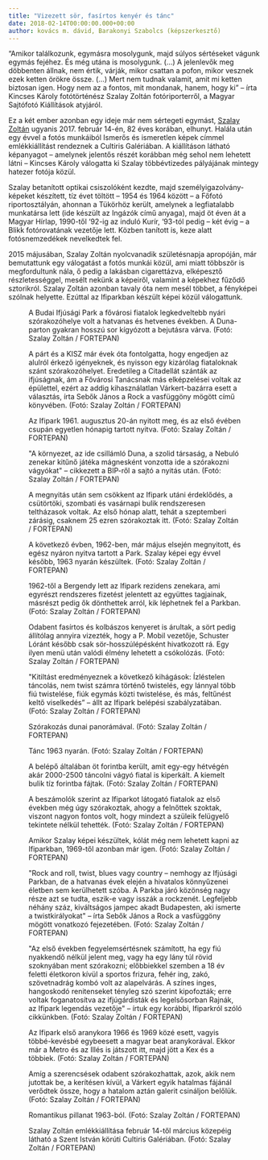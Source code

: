 ```yaml
---
title: "Vizezett sör, fasírtos kenyér és tánc"
date: 2018-02-14T00:00:00.000+00:00
author: kovács m. dávid, Barakonyi Szabolcs (képszerkesztő)
---
```


“Amikor találkozunk, egymásra mosolygunk, majd súlyos sértéseket vágunk egymás fejéhez. És még utána is mosolygunk. (...) A jelenlevők meg döbbenten állnak, nem értik, várják, mikor csattan a pofon, mikor vesznek ezek ketten örökre össze. (...) Mert nem tudnak valamit, amit mi ketten biztosan igen. Hogy nem az a fontos, mit mondanak, hanem, hogy ki” – írta Kincses Károly fotótörténész Szalay Zoltán fotóriporterről, a Magyar Sajtófotó Kiállítások atyjáról.

Ez a két ember azonban egy ideje már nem sértegeti egymást, [Szalay Zoltán](https://index.hu/nagykep/2015/05/16/nyolcvan_eves_szalay_zoltan_a_sajtofoto_kiallitasok_atyja/) ugyanis 2017. február 14-én, 82 éves korában, elhunyt. Halála után egy évvel a fotós munkáiból Ismerős és ismeretlen képek címmel emlékkiállítást rendeznek a Cultiris Galériában. A kiállításon látható képanyagot – amelynek jelentős részét korábban még sehol nem lehetett látni – Kincses Károly válogatta ki Szalay többévtizedes pályájának mintegy hatezer fotója közül.

Szalay betanított optikai csiszolóként kezdte, majd személyigazolvány-képeket készített, tíz évet töltött – 1954 és 1964 között – a Főfotó riportosztályán, ahonnan a Tükörhöz került, amelynek a legfiatalabb munkatársa lett (ide készült az Ingázók című anyaga), majd öt éven át a Magyar Hírlap, 1990-től ‘92-ig az induló Kurír, ‘93-tól pedig – két évig – a Blikk fotórovatának vezetője lett. Közben tanított is, keze alatt fotósnemzedékek nevelkedtek fel.

2015 májusában, Szalay Zoltán nyolcvanadik születésnapja apropóján, már bemutattunk egy válogatást a fotós munkái közül, ami miatt többször is megfordultunk nála, ő pedig a lakásban cigarettázva, elképesztő részletességgel, mesélt nekünk a képeiről, valamint a képekhez fűződő sztorikról. Szalay Zoltán azonban tavaly óta nem mesél többet, a fényképei szólnak helyette. Ezúttal az Ifiparkban készült képei közül válogattunk.

<figure>
<img src="/images/19356514_47404e72fd66f79b6e635c94caf27aa2_wm.jpg" alt="" />
<figcaption>A Budai Ifjúsági Park a fővárosi fiatalok legkedveltebb nyári szórakozóhelye volt a hatvanas és hetvenes években. A Duna-parton gyakran hosszú sor kígyózott a bejutásra várva. (Fotó: Szalay Zoltán / FORTEPAN)</figcaption>
</figure>

<figure>
<img src="/images/19356522_e494194f7f44584fbe21bd1d1ad4dc6f_wm.jpg" alt="" />
<figcaption>A párt és a KISZ már évek óta fontolgatta, hogy engedjen az alulról érkező igényeknek, és nyisson egy kizárólag fiataloknak szánt szórakozóhelyet. Eredetileg a Citadellát szánták az ifjúságnak, ám a Fővárosi Tanácsnak más elképzelései voltak az épülettel, ezért az addig kihasználatlan Várkert-bazárra esett a választás, írta Sebők János a Rock a vasfüggöny mögött című könyvében. (Fotó: Szalay Zoltán / FORTEPAN)</figcaption>
</figure>

<figure>
<img src="/images/19356526_76d5eb83d4dfd615029258834fb5503c_wm.jpg" alt="" />
<figcaption>Az Ifipark 1961. augusztus 20-án nyitott meg, és az első évében csupán egyetlen hónapig tartott nyitva. (Fotó: Szalay Zoltán / FORTEPAN)</figcaption>
</figure>

<figure>
<img src="/images/19356534_829fff64459102bba1d90e7d90e19383_wm.jpg" alt="" />
<figcaption>"A környezet, az ide csillámló Duna, a szolid társaság, a Nebuló zenekar kitűnő játéka mágnesként vonzotta ide a szórakozni vágyókat" – cikkezett a BIP-ről a sajtó a nyitás után. (Fotó: Szalay Zoltán / FORTEPAN)</figcaption>
</figure>

<figure>
<img src="/images/19356542_4370446c29c64470a1d1c416eaa873fc_wm.jpg" alt="" />
<figcaption>A megnyitás után sem csökkent az Ifipark utáni érdeklődés, a csütörtöki, szombati és vasárnapi bulik rendszeresen teltházasok voltak. Az első hónap alatt, tehát a szeptemberi zárásig, csaknem 25 ezren szórakoztak itt. (Fotó: Szalay Zoltán / FORTEPAN)</figcaption>
</figure>

<figure>
<img src="/images/19356536_9f1341f2c75087323582453338e9a3ce_wm.jpg" alt="" />
<figcaption>A következő évben, 1962-ben, már május elsején megnyitott, és egész nyáron nyitva tartott a Park. Szalay képei egy évvel később, 1963 nyarán készültek. (Fotó: Szalay Zoltán / FORTEPAN)</figcaption>
</figure>

<figure>
<img src="/images/19356530_9442e7df6c2d3b493d7b2640645e584b_wm.jpg" alt="" />
<figcaption>1962-től a Bergendy lett az Ifipark rezidens zenekara, ami egyrészt rendszeres fizetést jelentett az együttes tagjainak, másrészt pedig ők dönthettek arról, kik léphetnek fel a Parkban. (Fotó: Szalay Zoltán / FORTEPAN)</figcaption>
</figure>

<figure>
<img src="/images/19356528_1f9c73ab0d9ba169a0b51ec9fcc57560_wm.jpg" alt="" />
<figcaption>Odabent fasírtos és kolbászos kenyeret is árultak, a sört pedig állítólag annyira vizezték, hogy a P. Mobil vezetője, Schuster Lóránt később csak sör-hosszúlépésként hivatkozott rá. Egy ilyen menü után valódi élmény lehetett a csókolózás. (Fotó: Szalay Zoltán / FORTEPAN)</figcaption>
</figure>

<figure>
<img src="/images/19356502_8b8df373558e9d1d4429f3b75f0870b5_wm.jpg" alt="" />
<figcaption>"Kitiltást eredményeznek a következő kihágások: Ízléstelen táncolás, nem twist számra történő twistelés, egy lánnyal több fiú twistelése, fiúk egymás közti twistelése, és más, feltűnést keltő viselkedés” – állt az Ifipark belépési szabályzatában. (Fotó: Szalay Zoltán / FORTEPAN)</figcaption>
</figure>

<figure>
<img src="/images/19356508_b819260aeb115d71f1cafd78af8e87a6_wm.jpg" alt="" />
<figcaption>Szórakozás dunai panorámával. (Fotó: Szalay Zoltán / FORTEPAN)</figcaption>
</figure>

<figure>
<img src="/images/19356520_fc352d6a5ab5911b6257fccfc9a64923_wm.jpg" alt="" />
<figcaption>Tánc 1963 nyarán. (Fotó: Szalay Zoltán / FORTEPAN)</figcaption>
</figure>

<figure>
<img src="/images/19356512_ae2de74e23918ff2a5ac6e8c392ba8be_wm.jpg" alt="" />
<figcaption>A belépő általában öt forintba került, amit egy-egy hétvégén akár 2000-2500 táncolni vágyó fiatal is kiperkált. A kiemelt bulik tíz forintba fájtak. (Fotó: Szalay Zoltán / FORTEPAN)</figcaption>
</figure>

<figure>
<img src="/images/19356506_7e685a300fed0afca17bab816cd1ac87_wm.jpg" alt="" />
<figcaption>A beszámolók szerint az Ifiparkot látogató fiatalok az első években még úgy szórakoztak, ahogy a felnőttek szoktak, viszont nagyon fontos volt, hogy mindezt a szüleik felügyelő tekintete nélkül tehették. (Fotó: Szalay Zoltán / FORTEPAN)</figcaption>
</figure>

<figure>
<img src="/images/19356524_5f80b4d4eb99fc8438d8105204de46e8_wm.jpg" alt="" />
<figcaption>Amikor Szalay képei készültek, kólát még nem lehetett kapni az Ifiparkban, 1969-től azonban már igen. (Fotó: Szalay Zoltán / FORTEPAN)</figcaption>
</figure>

<figure>
<img src="/images/19356540_5785e1c87706a02b1ea2a3af34862fca_wm.jpg" alt="" />
<figcaption>"Rock and roll, twist, blues vagy country – nemhogy az Ifjúsági Parkban, de a hatvanas évek elején a hivatalos könnyűzenei életben sem kerülhetett szóba. A Parkba járó közönség nagy része azt se tudta, eszik-e vagy isszák a rockzenét. Legfeljebb néhány száz, kiváltságos jampec akadt Budapesten, aki ismerte a twistkirályokat" – írta Sebők János a Rock a vasfüggöny mögött vonatkozó fejezetében. (Fotó: Szalay Zoltán / FORTEPAN)</figcaption>
</figure>

<figure>
<img src="/images/19356532_ccd0f74b585c29e2a67693a7e09c90e3_wm.jpg" alt="" />
<figcaption>"Az első években fegyelemsértésnek számított, ha egy fiú nyakkendő nélkül jelent meg, vagy ha egy lány túl rövid szoknyában ment szórakozni; előbbiekkel szemben a 18 év feletti életkoron kívül a sportos frizura, fehér ing, zakó, szövetnadrág kombó volt az alapelvárás. A színes inges, hangoskodó renitenseket tényleg szó szerint kipofozták; erre voltak foganatosítva az ifjúgárdisták és legelsősorban Rajnák, az Ifipark legendás vezetője" – írtuk egy korábbi, Ifiparkról szóló cikkünkben. (Fotó: Szalay Zoltán / FORTEPAN)</figcaption>
</figure>

<figure>
<img src="/images/19356538_2b6877abe274c8cffe6d89bb41f22315_wm.jpg" alt="" />
<figcaption>Az Ifipark első aranykora 1966 és 1969 közé esett, vagyis többé-kevésbé egybeesett a magyar beat aranykorával. Ekkor már a Metro és az Illés is játszott itt, majd jött a Kex és a többiek. (Fotó: Szalay Zoltán / FORTEPAN)</figcaption>
</figure>

<figure>
<img src="/images/19356510_b6c3fb1e95d51b7c6616bc86bb28111b_wm.jpg" alt="" />
<figcaption>Amíg a szerencsések odabent szórakozhattak, azok, akik nem jutottak be, a kerítésen kívül, a Várkert egyik hatalmas fájánál verődtek össze, hogy a hatalom aztán galerit csináljon belőlük. (Fotó: Szalay Zoltán / FORTEPAN)</figcaption>
</figure>

<figure>
<img src="/images/19356516_6777b740fb13ef96b1f003f7519ca554_wm.jpg" alt="" />
<figcaption>Romantikus pillanat 1963-ból. (Fotó: Szalay Zoltán / FORTEPAN)</figcaption>
</figure>

<figure>
<img src="/images/19356518_1bd979428971cf8adb5fdf8064f83485_wm.jpg" alt="" />
<figcaption>Szalay Zoltán emlékkiállítása február 14-től március közepéig látható a Szent István körúti Cultiris Galériában. (Fotó: Szalay Zoltán / FORTEPAN)</figcaption>
</figure>
